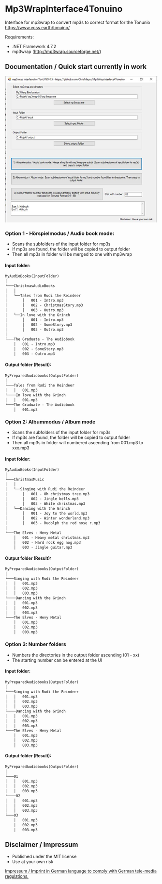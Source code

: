# Mp3WrapInterface4Tonuino
Interface for mp3wrap to convert mp3s to correct format for the Tonunio https://www.voss.earth/tonuino/

Requirements:

* .NET Framework 4.7.2
* mp3wrap (http://mp3wrap.sourceforge.net/)

## Documentation / Quick start currently in work

<img src ="https://github.com/ChrisMayor/Mp3WrapInterface4Tonuino/blob/master/Screenshots/ton.jpg"/>

### Option 1 - Hörspielmodus / Audio book mode:

* Scans the subfolders of the input folder for mp3s
* If mp3s are found, the folder will be copied to output folder
* Then all mp3s in folder will be merged to one with mp3wrap

#### Input folder:

```
MyAudioBooks(InputFolder) 
│
└───ChristmasAudioBooks
│   │
│   └──Tales from Rudi the Reindeer
│       │   001 - Intro.mp3
│       │   002 - ChristmasStory.mp3
│       │   003 - Outro.mp3
│   └──In love with the Grinch
│       │   001 - Intro.mp3
│       │   002 - SomeStory.mp3
│       │   003 - Outro.mp3
│   
└───The Graduate - The Audiobook
    │   001 - Intro.mp3
    │   002 - SomeStory.mp3
    │   003 - Outro.mp3
```

#### Output folder (Result):

```
MyPreparedAudiobooks(OutputFolder) 
│
└───Tales from Rudi the Reindeer
│   │   001.mp3
└────In love with the Grinch
│   │   001.mp3
└───The Graduate - The Audiobook
    │   001.mp3
```

### Option 2: Albummodus / Album mode

* Scans the subfolders of the input folder for mp3s
* If mp3s are found, the folder will be copied to output folder
* Then all mp3s in folder will numbered ascending from 001.mp3 to xxx.mp3 

#### Input folder:

```
MyAudioBooks(InputFolder) 
│
└───ChristmasMusic
│   │
│   └──Singing with Rudi the Reindeer
│       │   001 - Oh christmas tree.mp3
│       │   002 - Jingle bells.mp3
│       │   003 - White christmas.mp3
│   └──Dancing with the Grinch
│       │   001 - Joy to the world.mp3
│       │   002 - Winter wonderland.mp3
│       │   003 - Rudolph the red nose r.mp3
│   
└───The Elves - Hevy Metal
    │   001 - Heavy metal christmas.mp3
    │   002 - Hard rock egg nog.mp3
    │   003 - Jingle guitar.mp3
```

#### Output folder (Result):

```
MyPreparedAudiobooks(OutputFolder) 
│
└───Singing with Rudi the Reindeer
│   │   001.mp3
│   │   002.mp3
│   │   003.mp3
└────Dancing with the Grinch
│   │   001.mp3
│   │   002.mp3
│   │   003.mp3
└───The Elves - Hevy Metal
    │   001.mp3
    │   002.mp3
    │   003.mp3
```

### Option 3: Number folders

* Numbers the directories in the output folder ascending (01 - xx)
* The starting number can be entered at the UI
#### Input folder:

```
MyPreparedAudiobooks(OutputFolder) 
│
└───Singing with Rudi the Reindeer
│   │   001.mp3
│   │   002.mp3
│   │   003.mp3
└────Dancing with the Grinch
│   │   001.mp3
│   │   002.mp3
│   │   003.mp3
└───The Elves - Hevy Metal
    │   001.mp3
    │   002.mp3
    │   003.mp3
```

#### Output folder (Result):

```
MyPreparedAudiobooks(OutputFolder) 
│
└───01
│   │   001.mp3
│   │   002.mp3
│   │   003.mp3
└────02
│   │   001.mp3
│   │   002.mp3
│   │   003.mp3
└───03
    │   001.mp3
    │   002.mp3
    │   003.mp3
```


## Disclaimer / Impressum

* Published under the MIT license
* Use at your own risk

<a href="https://github.com/ChrisMayor/Impressum">Impressum / Imprint in German language to comply with German tele-media regulations.</a>
